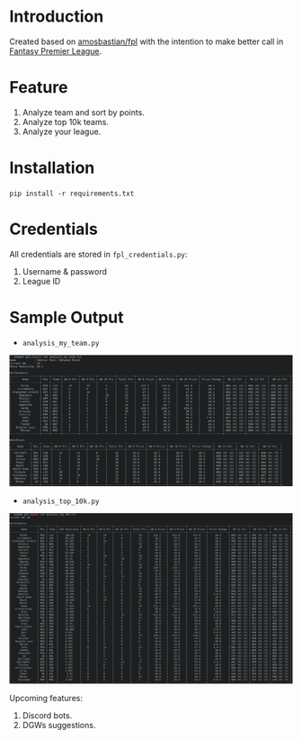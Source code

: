 # Introduction
Created based on [amosbastian/fpl](https://github.com/amosbastian/fpl) with the intention to make better call in [Fantasy Premier League](https://fantasy.premierleague.com/).

# Feature
1. Analyze team and sort by points.
2. Analyze top 10k teams.
3. Analyze your league.

# Installation
`pip install -r requirements.txt`

# Credentials
All credentials are stored in `fpl_credentials.py`:
1. Username & password
2. League ID

# Sample Output

* `analysis_my_team.py`

<p align="center">
  <img src="image/analysis_my_team_sample.png" width="1000">
</p>

* `analysis_top_10k.py`

<p align="center">
  <img src="image/analysis_top_10k_sample.png " width="1000">
</p>

Upcoming features:
1. Discord bots.
2. DGWs suggestions.
